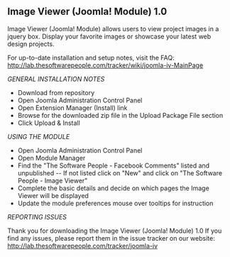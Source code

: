 Image Viewer (Joomla! Module) 1.0
-------
Image Viewer (Joomla! Module) allows users to view project images in a jquery box. 
Display your favorite images or showcase your latest web design projects.

For up-to-date installation and setup notes, visit the FAQ:
http://lab.thesoftwarepeople.com/tracker/wiki/joomla-iv-MainPage


*GENERAL INSTALLATION NOTES*

- Download from repository
- Open Joomla Administration Control Panel
- Open Extension Manager (Install) link
- Browse for the downloaded zip file in the Upload Package File section
- Click Upload & Install

*USING THE MODULE*

- Open Joomla Administration Control Panel
- Open Module Manager
- Find the "The Software People - Facebook Comments" listed and unpublished
-- If not listed click on "New" and click on "The Software People - Image Viewer"
- Complete the basic details and decide on which pages the Image Viewer will be displayed
- Update the module preferences mouse over tooltips for instruction

*REPORTING ISSUES*

Thank you for downloading the Image Viewer (Joomla! Module) 1.0
If you find any issues, please report them in the issue tracker on our website:
http://lab.thesoftwarepeople.com/tracker/joomla-iv